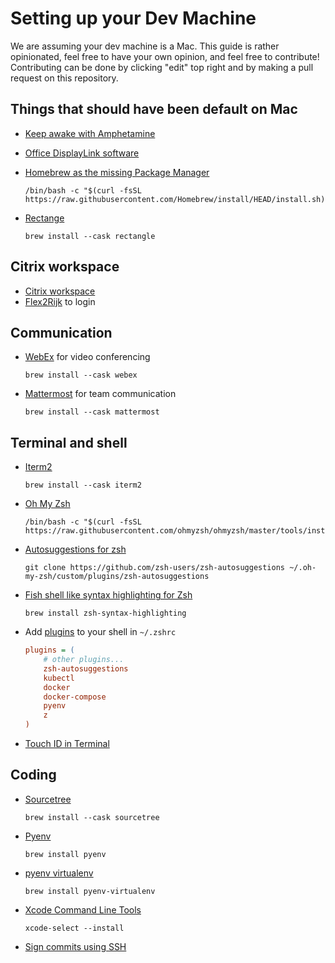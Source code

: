 # Setting up your Dev Machine

We are assuming your dev machine is a Mac.
This guide is rather opinionated, feel free to have your own opinion, and feel free to contribute!
Contributing can be done by clicking "edit" top right and by making a pull request on this repository.

## Things that should have been default on Mac

- [Keep awake with Amphetamine](https://apps.apple.com/us/app/amphetamine/id937984704)
- [Office DisplayLink software](https://www.synaptics.com/products/displaylink-graphics/downloads/macos)
- [Homebrew as the missing Package Manager](https://brew.sh/)

    ```shell
    /bin/bash -c "$(curl -fsSL https://raw.githubusercontent.com/Homebrew/install/HEAD/install.sh)"
    ```

- [Rectange](https://rectangleapp.com/)

    ```shell
    brew install --cask rectangle
    ```

## Citrix workspace

- [Citrix workspace](https://www.citrix.com/downloads/workspace-app/)
- [Flex2Rijk](https://www.flex2rijk.nl/) to login

## Communication

- [WebEx](https://www.webex.com/) for video conferencing

    ```shell
    brew install --cask webex
    ```

- [Mattermost](https://mattermost.com/) for team communication

    ```shell
    brew install --cask mattermost
    ```

## Terminal and shell

- [Iterm2](https://iterm2.com/)

    ```shell
    brew install --cask iterm2
    ```

- [Oh My Zsh](https://ohmyz.sh/)

    ```shell
    /bin/bash -c "$(curl -fsSL https://raw.githubusercontent.com/ohmyzsh/ohmyzsh/master/tools/install.sh)"
    ```

- [Autosuggestions for zsh](https://github.com/zsh-users/zsh-autosuggestions)

    ```shell
    git clone https://github.com/zsh-users/zsh-autosuggestions ~/.oh-my-zsh/custom/plugins/zsh-autosuggestions
    ```

- [Fish shell like syntax highlighting for Zsh](https://github.com/zsh-users/zsh-syntax-highlighting)

    ```shell
    brew install zsh-syntax-highlighting
    ```

- Add [plugins](https://github.com/ohmyzsh/ohmyzsh/wiki/Plugins) to your shell in `~/.zshrc`

    ```ini
    plugins = (
        # other plugins...
        zsh-autosuggestions
        kubectl
        docker
        docker-compose
        pyenv
        z
    )
    ```

- [Touch ID in Terminal](https://apple.stackexchange.com/questions/259093/can-touch-id-on-mac-authenticate-sudo-in-terminal)

## Coding

- [Sourcetree](https://www.sourcetreeapp.com/)

    ```shell
    brew install --cask sourcetree
    ```

- [Pyenv](https://github.com/pyenv/pyenv)

    ```shell
    brew install pyenv
    ```

- [pyenv virtualenv](https://github.com/pyenv/pyenv-virtualenv)

    ```shell
    brew install pyenv-virtualenv
    ```

- [Xcode Command Line Tools](https://developer.apple.com/xcode/resources/)

    ```shell
    xcode-select --install
    ```

- [Sign commits using SSH](https://docs.github.com/en/authentication/managing-commit-signature-verification/telling-git-about-your-signing-key#telling-git-about-your-ssh-key)
